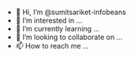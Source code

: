 - 👋 Hi, I’m @sumitsariket-infobeans
- 👀 I’m interested in ...
- 🌱 I’m currently learning ...
- 💞️ I’m looking to collaborate on ...
- 📫 How to reach me ...

<!---
sumitsariket-infobeans/sumitsariket-infobeans is a ✨ special ✨ repository because its `README.md` (this file) appears on your GitHub profile.
You can click the Preview link to take a look at your changes.
--->

